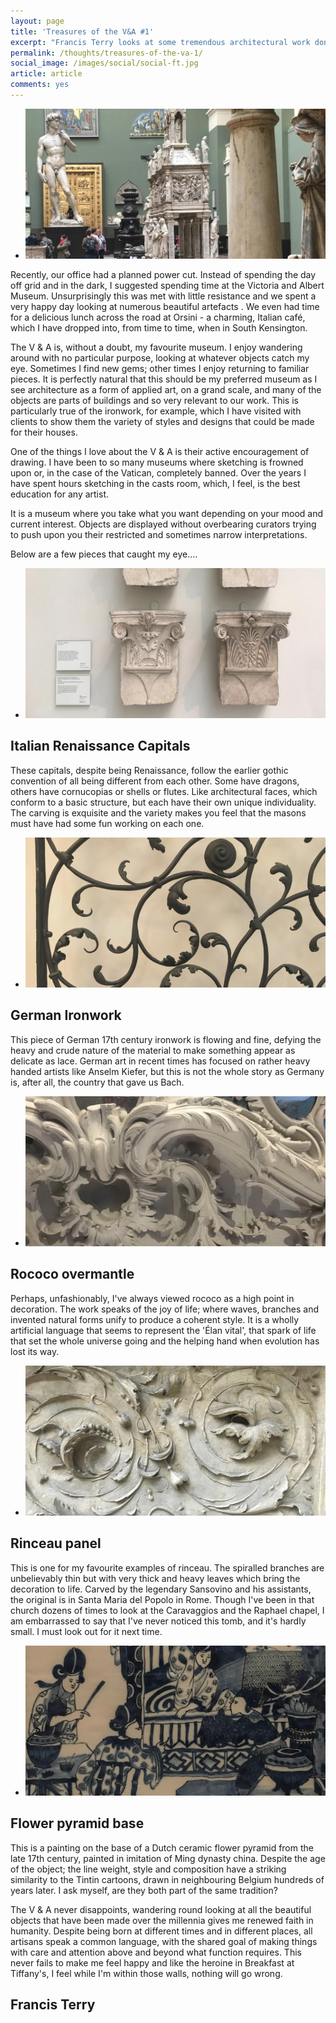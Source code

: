 ```yaml
---
layout: page
title: 'Treasures of the V&A #1'
excerpt: "Francis Terry looks at some tremendous architectural work done in Forth Worth, a city in North Central Texas"
permalink: /thoughts/treasures-of-the-va-1/
social_image: /images/social/social-ft.jpg
article: article
comments: yes
---
```


<ul class="list">
	<li class="full">
		<a class="fancybox" rel="group" href="/images/essays/treasures-1/treasures-of-the-va-1.jpg" title="Treasures of the V&A">
			<img class="full" src="/images/essays/treasures-1/thumbs/treasures-of-the-va-1.jpg" alt="Treasures of the V&A" />
		</a>
	</li>
</ul>

<p>
	Recently, our office had a planned power cut.  Instead of spending the day off grid and in the dark, I suggested spending time at the Victoria and Albert Museum. Unsurprisingly this was met with little resistance and we spent a very happy day looking at numerous beautiful artefacts . We even had time for a delicious lunch across the road at Orsini - a charming, Italian café, which I have dropped into, from time to time, when in South Kensington. 
</p><p>
	The V & A is, without a doubt, my favourite museum.  I enjoy wandering around with no particular purpose, looking at whatever objects catch my eye. Sometimes I find new gems; other times I enjoy returning to familiar pieces. It is perfectly natural that this should be my preferred museum as I see architecture as a form of applied art, on a grand scale, and many of the objects are parts of buildings and so very relevant to our work. This is particularly true of the ironwork, for example, which I have visited with clients to show them the variety of styles and designs that could be made for their houses.
</p><p>
	One of the things I love about the V & A is their active encouragement of drawing. I have been to so many museums where sketching is frowned upon or, in the case of the Vatican, completely banned. Over the years I have spent hours sketching in the casts room, which, I feel, is the best education for any artist.
</p><p>
	It is a museum where you take what you want depending on your mood and current interest.  Objects are displayed without overbearing curators trying to push upon you their restricted and sometimes narrow interpretations.  
</p><p>
	Below are a few pieces that caught my eye....
</p>

<ul class="list">
	<li class="full">
		<a class="fancybox" rel="group" href="/images/essays/treasures-1/italian-renaissance-capitals.jpg" title="Italian Renaissance Capitals">
			<img class="full" src="/images/essays/treasures-1/thumbs/italian-renaissance-capitals.jpg" alt="Italian Renaissance Capitals" />
		</a>
	</li>
</ul>

<h2>
	Italian Renaissance Capitals
</h2>
<p>
	These capitals, despite being Renaissance, follow the earlier gothic convention of all being different from each other. Some have dragons, others have cornucopias or shells or flutes. Like architectural faces, which conform to a basic structure, but each have their own unique individuality. The carving is exquisite and the variety makes you feel that the masons must have had some fun working on each one.
</p>

<ul class="list">
	<li class="full">
		<a class="fancybox" rel="group" href="/images/essays/treasures-1/german-ironwork.jpg" title="German Ironwork">
			<img class="full" src="/images/essays/treasures-1/thumbs/german-ironwork.jpg" alt="German Ironwork" />
		</a>
	</li>
</ul>

<h2>
	German Ironwork
</h2>
<p>
	This piece of German 17th century ironwork is flowing and fine, defying the heavy and crude nature of the material to make something appear as delicate as lace. German art in recent times has focused on rather heavy handed artists like Anselm Kiefer, but this is not the whole story as Germany is, after all, the country that gave us Bach.
</p>

<ul class="list">
	<li class="full">
		<a class="fancybox" rel="group" href="/images/essays/treasures-1/rococo-overmantle.jpg" title="Rococo overmantle">
			<img class="full" src="/images/essays/treasures-1/thumbs/rococo-overmantle.jpg" alt="Rococo overmantle" />
		</a>
	</li>
</ul>

<h2>
	Rococo overmantle
</h2>
<p>
	Perhaps, unfashionably, I've always viewed rococo as a high point in decoration. The work speaks of the joy of life; where waves, branches and invented natural forms unify to produce a coherent style. It is a wholly artificial language that seems to represent the 'Élan vital', that spark of life that set the whole universe going and the helping hand when evolution has lost its way.
</p>

<ul class="list">
	<li class="full">
		<a class="fancybox" rel="group" href="/images/essays/treasures-1/rinceau-panel.jpg" title="Rinceau panel">
			<img class="full" src="/images/essays/treasures-1/thumbs/rinceau-panel.jpg" alt="Rinceau panel" />
		</a>
	</li>
</ul>

<h2> 
	Rinceau panel
</h2>
<p>
	This is one for my favourite examples of rinceau. The spiralled branches are unbelievably thin but with very thick and heavy leaves which bring the decoration to life. Carved by the legendary Sansovino and his assistants, the original is in Santa Maria del Popolo in Rome. Though I've been in that church dozens of times to look at the Caravaggios and the Raphael chapel, I am embarrassed to say that I've never noticed this tomb, and it's hardly small. I must look out for it next time.
</p>

<ul class="list">
	<li class="full">
		<a class="fancybox" rel="group" href="/images/essays/treasures-1/flower-pyramid.jpg" title="Flower pyramid base">
			<img class="full" src="/images/essays/treasures-1/thumbs/flower-pyramid.jpg" alt="Flower pyramid base" />
		</a>
	</li>
</ul>

<h2>
	Flower pyramid base
</h2>
<p>
	This is a painting on the base of a Dutch ceramic flower pyramid from the late 17th century, painted in imitation of Ming dynasty china. Despite the age of the object; the line weight, style and composition have a striking similarity to the Tintin cartoons, drawn in neighbouring Belgium hundreds of years later.  I ask myself, are they both part of the same tradition? 
</p><p>
	The V & A never disappoints, wandering round looking at all the beautiful objects that have been made over the millennia gives me renewed faith in humanity. Despite being born at different times and in different places, all artisans speak a common language, with the shared goal of making things with care and attention above and beyond what function requires. This never fails to make me feel happy and like the heroine in Breakfast at Tiffany's, I feel while I'm within those walls, nothing will go wrong.
</p>

<h2>
	Francis Terry
</h2>

<div class="fb-comments" data-href="https://ftanda.co.uk/thoughts/treasures-of-the-va-1/" data-width="100%" data-numposts="12"></div>
